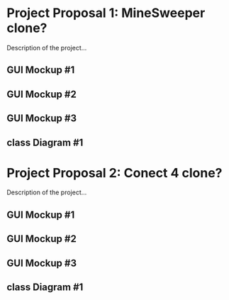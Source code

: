 # Project Proposal 1: MineSweeper clone?
Description of the project...

## GUI Mockup #1

## GUI Mockup #2

## GUI Mockup #3

## class Diagram #1

# Project Proposal 2: Conect 4 clone?
Description of the project...

## GUI Mockup #1

## GUI Mockup #2

## GUI Mockup #3

## class Diagram #1
